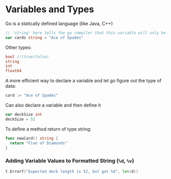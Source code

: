 # Variables and Types

Go is a statically defined language (like Java, C++)

```go
// 'string' here tells the go compiler that this variable will only be of string type 
var cards string = "Ace of Spades"
```

Other types:

```go
bool //(true|false)
string
int
float64
```

A more efficient way to declare a variable and let go figure out the type of data:

```go
card := "Ace of Spades"
```

Can also declare a variable and then define it

```go
var deckSize int
deckSize = 52
```

To define a method return of type string:

```go
func newCard() string {
  return "Five of Diamonds"
}

```

### Adding Variable Values to Formatted String (`%d`, `%v`)

```go
t.Errorf("Expected deck length is 52, but got %d", len(d))
```
